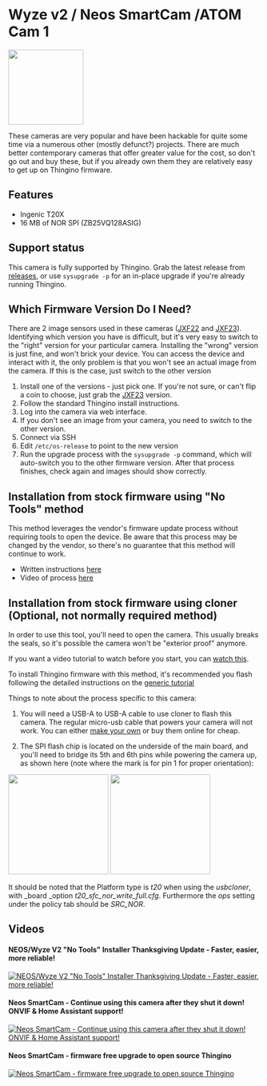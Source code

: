 # Wyze v2 / Neos SmartCam /ATOM Cam 1

<img src="https://github.com/user-attachments/assets/aef89340-0abe-48df-80a7-9c5b00b8e0d9" width="150">

These cameras are very popular and have been hackable for quite some time via a numerous other (mostly defunct?) projects. There are much better contemporary cameras that offer greater value for the cost, so don't go out and buy these, but if you already own them they are relatively easy to get up on Thingino firmware.

## Features
* Ingenic T20X
* 16 MB of NOR SPI (ZB25VQ128ASIG)


## Support status
This camera is fully supported by Thingino. Grab the latest release from [releases](https://github.com/themactep/thingino-firmware/releases/latest), or use `sysupgrade -p` for an in-place upgrade if you're already running Thingino.

## Which Firmware Version Do I Need?
There are 2 image sensors used in these cameras ([JXF22](https://github.com/themactep/thingino-firmware/releases/latest/download/thingino-wyze_c2_jxf22.bin) and [JXF23](https://github.com/themactep/thingino-firmware/releases/latest/download/thingino-wyze_c2_jxf23.bin)).  Identifying which version you have is difficult, but it's very easy to switch to the "right" version for your particular camera.  Installing the "wrong" version is just fine, and won't brick your device.  You can access the device and interact with it, the only problem is that you won't see an actual image from the camera.  If this is the case, just switch to the other version

1. Install one of the versions - just pick one.  If you're not sure, or can't flip a coin to choose, just grab the [JXF23](https://github.com/themactep/thingino-firmware/releases/latest/download/thingino-wyze_c2_jxf22.bin) version.
2. Follow the standard Thingino install instructions.
3. Log into the camera via web interface.
4. If you don't see an image from your camera, you need to switch to the other version.
5. Connect via SSH
6. Edit `/etc/os-release` to point to the new version
7. Run the upgrade process with the `sysupgrade -p` command, which will auto-switch you to the other firmware version.  After that process finishes, check again and images should show correctly.

## Installation from stock firmware using "No Tools" method
This method leverages the vendor's firmware update process without requiring tools to open the device. Be aware that this process may be changed by the vendor, so there's no guarantee that this method will continue to work.
* Written instructions [here](https://github.com/wltechblog/thingino-installers/tree/main/wyze-cam-2)
* Video of process [here](https://www.youtube.com/watch?v=Ax6usUOjxkY)

## Installation from stock firmware using cloner (Optional, not normally required method)
In order to use this tool, you'll need to open the camera. This usually breaks the seals, so it's possible the camera won't be "exterior proof" anymore.

If you want a video tutorial to watch before you start, you can [watch this](https://github.com/themactep/thingino-firmware/wiki/Ingenic-USB-Cloner).

To install Thingino firmware with this method, it's recommended you flash following the detailed instructions on the [generic tutorial](https://github.com/themactep/thingino-firmware/wiki/Ingenic-USB-Cloner) 

Things to note about the process specific to this camera:
1. You will need a USB-A to USB-A cable to use cloner to flash this camera.  The regular micro-usb cable that powers your camera will not work.  You can either [make your own](https://www.instructables.com/Male-to-Male-A-to-A-USB-Cable/) or buy them online for cheap. 

2. The SPI flash chip is located on the underside of the main board, and you'll need to bridge its 5th and 6th pins while powering the camera up, as shown here (note where the mark is for pin 1 for proper orientation):

[<img src="https://github.com/user-attachments/assets/1729af3b-43a1-4152-9cb5-1d9a4ea02d0d" width="200">](https://github.com/user-attachments/assets/1729af3b-43a1-4152-9cb5-1d9a4ea02d0d) <img src="https://camo.githubusercontent.com/851273986d66f0f08eedf08a68ab25da4d4acacd14912a5995d5a90dd0bae7b5/68747470733a2f2f7468696e67696e6f2e636f6d2f612f666c6173682d636869702d73686f72742e706e67" width="200">

It should be noted that the Platform type is _t20_ when using the _usbcloner_, with _board _option _t20_sfc_nor_write_full.cfg_. Furthermore the _ops_ setting under the policy tab should be _SRC_NOR_.

Videos
------

#### NEOS/Wyze V2 "No Tools" Installer Thanksgiving Update - Faster, easier, more reliable!

[![NEOS/Wyze V2 "No Tools" Installer Thanksgiving Update - Faster, easier, more reliable!](https://img.youtube.com/vi/Ax6usUOjxkY/0.jpg)](https://youtu.be/Ax6usUOjxkY)

#### Neos SmartCam - Continue using this camera after they shut it down! ONVIF & Home Assistant support!

[![Neos SmartCam - Continue using this camera after they shut it down! ONVIF & Home Assistant support!](https://img.youtube.com/vi/YTFl2VkCLbM/0.jpg)](https://youtu.be/YTFl2VkCLbM)

#### Neos SmartCam - firmware free upgrade to open source Thingino

[![Neos SmartCam - firmware free upgrade to open source Thingino](https://img.youtube.com/vi/RkxzdsKsP8M/0.jpg)](https://youtu.be/RkxzdsKsP8M)